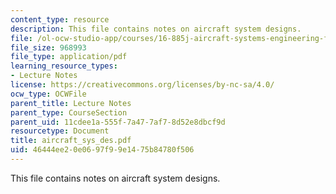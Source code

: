 ```yaml
---
content_type: resource
description: This file contains notes on aircraft system designs.
file: /ol-ocw-studio-app/courses/16-885j-aircraft-systems-engineering-fall-2004/46444ee20e0697f99e1475b84780f506_aircraft_sys_des.pdf
file_size: 968993
file_type: application/pdf
learning_resource_types:
- Lecture Notes
license: https://creativecommons.org/licenses/by-nc-sa/4.0/
ocw_type: OCWFile
parent_title: Lecture Notes
parent_type: CourseSection
parent_uid: 11cdee1a-555f-7a47-7af7-8d52e8dbcf9d
resourcetype: Document
title: aircraft_sys_des.pdf
uid: 46444ee2-0e06-97f9-9e14-75b84780f506
---
```

This file contains notes on aircraft system designs.